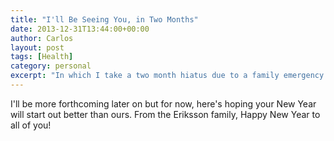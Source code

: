 ```yaml
---
title: "I'll Be Seeing You, in Two Months"
date: 2013-12-31T13:44:00+00:00
author: Carlos
layout: post
tags: [Health]
category: personal
excerpt: "In which I take a two month hiatus due to a family emergency."
---
```

I'll be more forthcoming later on but for now, here's hoping your New Year will start out better than ours. From the Eriksson family, Happy New Year to all of you!